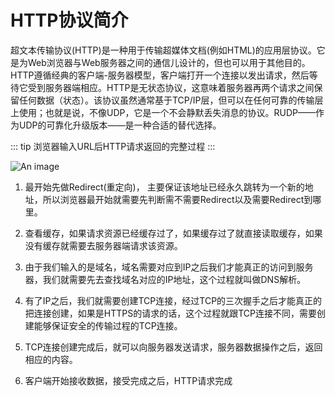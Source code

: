 # HTTP协议简介

超文本传输协议(HTTP)是一种用于传输超媒体文档(例如HTML)的应用层协议。它是为Web浏览器与Web服务器之间的通信儿设计的，但也可以用于其他目的。HTTP遵循经典的客户端-服务器模型，客户端打开一个连接以发出请求，然后等待它受到服务器端相应。HTTP是无状态协议，这意味着服务器再两个请求之间保留任何数据（状态）。该协议虽然通常基于TCP/IP层，但可以在任何可靠的传输层上使用；也就是说，不像UDP，它是一个不会静默丢失消息的协议。RUDP——作为UDP的可靠化升级版本——是一种合适的替代选择。

<!-- ## HTTP 概述

## HTTP 请求方法

## HTTP 缓存

## HTTP Cookie

## HTTP 访问控制（CORS）

## HTTP 的演变

## HTTP 消息

## 典型的 HTTP 会话

## HTTP/1.x中的连接管理 -->

::: tip
浏览器输入URL后HTTP请求返回的完整过程
:::

![An image](~@image/browserParsingHTTP.jpg)

1. 最开始先做Redirect(重定向)， 主要保证该地址已经永久跳转为一个新的地址，所以浏览器最开始就需要先判断需不需要Redirect以及需要Redirect到哪里。

2. 查看缓存，如果请求资源已经缓存过了，如果缓存过了就直接读取缓存，如果没有缓存就需要去服务器端请求该资源。

3. 由于我们输入的是域名，域名需要对应到IP之后我们才能真正的访问到服务器，我们就需要先去查找域名对应的IP地址，这个过程就叫做DNS解析。

4. 有了IP之后，我们就需要创建TCP连接，经过TCP的三次握手之后才能真正的把连接创建，如果是HTTPS的请求的话，这个过程就跟TCP连接不同，需要创建能够保证安全的传输过程的TCP连接。

5. TCP连接创建完成后，就可以向服务器发送请求，服务器数据操作之后，返回相应的内容。

6. 客户端开始接收数据，接受完成之后，HTTP请求完成